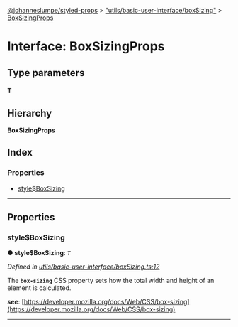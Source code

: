 [@johanneslumpe/styled-props](../README.md) > ["utils/basic-user-interface/boxSizing"](../modules/_utils_basic_user_interface_boxsizing_.md) > [BoxSizingProps](../interfaces/_utils_basic_user_interface_boxsizing_.boxsizingprops.md)

# Interface: BoxSizingProps

## Type parameters
#### T 
## Hierarchy

**BoxSizingProps**

## Index

### Properties

* [style$BoxSizing](_utils_basic_user_interface_boxsizing_.boxsizingprops.md#style_boxsizing)

---

## Properties

<a id="style_boxsizing"></a>

###  style$BoxSizing

**● style$BoxSizing**: *`T`*

*Defined in [utils/basic-user-interface/boxSizing.ts:12](https://github.com/johanneslumpe/styled-props/blob/8e709f1/src/utils/basic-user-interface/boxSizing.ts#L12)*

The **`box-sizing`** CSS property sets how the total width and height of an element is calculated.

*__see__*: [https://developer.mozilla.org/docs/Web/CSS/box-sizing](https://developer.mozilla.org/docs/Web/CSS/box-sizing)

___

